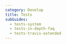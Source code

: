 ```yaml
---
category: Develop
title: Tests
subGuides:
  - tests-system
  - tests-in-depth-faq
  - tests-travis-extended
---
```

